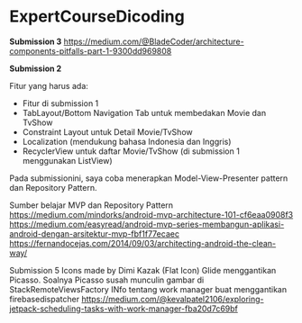 # ExpertCourseDicoding

**Submission 3**
https://medium.com/@BladeCoder/architecture-components-pitfalls-part-1-9300dd969808

**Submission 2**  

Fitur yang harus ada:
- Fitur di submission 1
- TabLayout/Bottom Navigation Tab untuk membedakan Movie dan TvShow
- Constraint Layout untuk Detail Movie/TvShow
- Localization (mendukung bahasa Indonesia dan Inggris)
- RecyclerView untuk daftar Movie/TvShow (di submission 1 menggunakan ListView)  

Pada submissionini, saya coba menerapkan Model-View-Presenter pattern dan Repository Pattern.

Sumber belajar MVP dan Repository Pattern
https://medium.com/mindorks/android-mvp-architecture-101-cf6eaa0908f3
https://medium.com/easyread/android-mvp-series-membangun-aplikasi-android-dengan-arsitektur-mvp-fbf1f77ecaec
https://fernandocejas.com/2014/09/03/architecting-android-the-clean-way/

Submission 5
Icons made by Dimi Kazak (Flat Icon)
Glide menggantikan Picasso. Soalnya Picasso susah munculin gambar di StackRemoteViewsFactory
INfo tentang work manager buat menggantikan firebasedispatcher
https://medium.com/@kevalpatel2106/exploring-jetpack-scheduling-tasks-with-work-manager-fba20d7c69bf